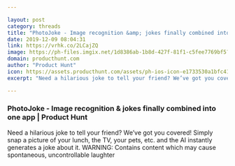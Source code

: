 ```yaml
---

layout: post
category: threads
title: "PhotoJoke - Image recognition &amp; jokes finally combined into one app"
date: 2019-12-09 08:04:31
link: https://vrhk.co/2LCajZQ
image: https://ph-files.imgix.net/1d8386ab-1b8d-427f-81f1-c5fee7769bf5?auto=format&fit=crop&h=512&w=1024
domain: producthunt.com
author: "Product Hunt"
icon: https://assets.producthunt.com/assets/ph-ios-icon-e1733530a1bfc41080db8161823f1ef262cdbbc933800c0a2a706f70eb9c277a.png
excerpt: "Need a hilarious joke to tell your friend? We’ve got you covered! Simply snap a picture of your lunch, the TV, your pets, etc. and the AI instantly generates a joke about it. WARNING: Contains content which may cause spontaneous, uncontrollable laughter"

---
```


### PhotoJoke - Image recognition &amp; jokes finally combined into one app | Product Hunt

Need a hilarious joke to tell your friend? We’ve got you covered! Simply snap a picture of your lunch, the TV, your pets, etc. and the AI instantly generates a joke about it. WARNING: Contains content which may cause spontaneous, uncontrollable laughter